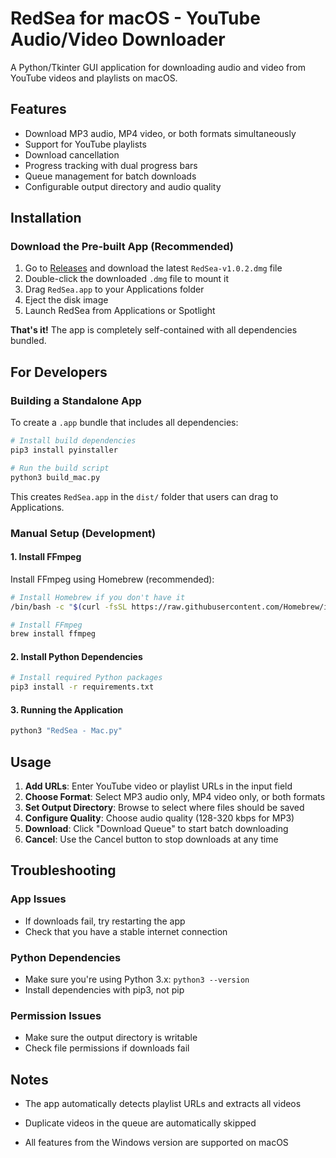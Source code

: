 # RedSea for macOS - YouTube Audio/Video Downloader

A Python/Tkinter GUI application for downloading audio and video from YouTube videos and playlists on macOS.

## Features

- Download MP3 audio, MP4 video, or both formats simultaneously
- Support for YouTube playlists
- Download cancellation
- Progress tracking with dual progress bars
- Queue management for batch downloads
- Configurable output directory and audio quality

## Installation

### Download the Pre-built App (Recommended)
1. Go to [Releases](https://github.com/MattWithA-Z/RedSea/releases) and download the latest `RedSea-v1.0.2.dmg` file
2. Double-click the downloaded `.dmg` file to mount it
3. Drag `RedSea.app` to your Applications folder
4. Eject the disk image
5. Launch RedSea from Applications or Spotlight

**That's it!** The app is completely self-contained with all dependencies bundled.

## For Developers

### Building a Standalone App

To create a `.app` bundle that includes all dependencies:

```bash
# Install build dependencies
pip3 install pyinstaller

# Run the build script
python3 build_mac.py
```

This creates `RedSea.app` in the `dist/` folder that users can drag to Applications.

### Manual Setup (Development)

#### 1. Install FFmpeg

Install FFmpeg using Homebrew (recommended):

```bash
# Install Homebrew if you don't have it
/bin/bash -c "$(curl -fsSL https://raw.githubusercontent.com/Homebrew/install/HEAD/install.sh)"

# Install FFmpeg
brew install ffmpeg
```

#### 2. Install Python Dependencies

```bash
# Install required Python packages
pip3 install -r requirements.txt
```

#### 3. Running the Application

```bash
python3 "RedSea - Mac.py"
```

## Usage

1. **Add URLs**: Enter YouTube video or playlist URLs in the input field
2. **Choose Format**: Select MP3 audio only, MP4 video only, or both formats  
3. **Set Output Directory**: Browse to select where files should be saved
4. **Configure Quality**: Choose audio quality (128-320 kbps for MP3)
5. **Download**: Click "Download Queue" to start batch downloading
6. **Cancel**: Use the Cancel button to stop downloads at any time

## Troubleshooting

### App Issues
- If downloads fail, try restarting the app
- Check that you have a stable internet connection

### Python Dependencies
- Make sure you're using Python 3.x: `python3 --version`
- Install dependencies with pip3, not pip

### Permission Issues
- Make sure the output directory is writable
- Check file permissions if downloads fail

## Notes

- The app automatically detects playlist URLs and extracts all videos
- Duplicate videos in the queue are automatically skipped

- All features from the Windows version are supported on macOS

